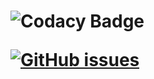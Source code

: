 <h1 align="center>
    Git4School
    <br>
    <br>
</h1>

<h4>
    A website that helps teachers follow the progress of their students
</h4>



[![Codacy Badge](https://api.codacy.com/project/badge/Grade/020029add10b465db7ceac63975eceaf)](https://app.codacy.com/gh/F0urchette/test-angular?utm_source=github.com&utm_medium=referral&utm_content=F0urchette/test-angular&utm_campaign=Badge_Grade_Settings)

[![GitHub issues](https://img.shields.io/github/issues/F0urchette/test-angular)](https://github.com/F0urchette/test-angular/issues)
